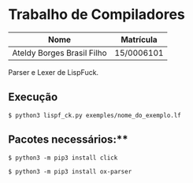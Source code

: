 # Trabalho de Compiladores

|              Nome             |  Matrícula |
|:-----------------------------:|:----------:|
|    Ateldy Borges Brasil Filho    | 15/0006101 |

Parser e Lexer de LispFuck.

## Execução
	$ python3 lispf_ck.py exemples/nome_do_exemplo.lf

## Pacotes necessários:**

	$ python3 -m pip3 install click

	$ python3 -m pip3 install ox-parser
